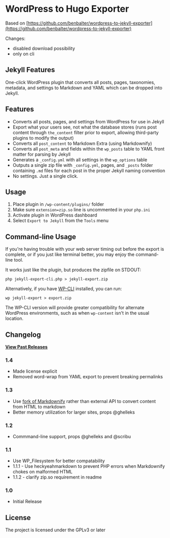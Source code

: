 WordPress to Hugo Exporter
============================

Based on [https://github.com/benbalter/wordpress-to-jekyll-exporter](https://github.com/benbalter/wordpress-to-jekyll-exporter)

Changes:

- disabled download possibility
- only on cli

Jekyll Features
---------------

One-click WordPress plugin that converts all posts, pages, taxonomies, metadata, and settings to Markdown and YAML which can be dropped into Jekyll.

Features
--------

* Converts all posts, pages, and settings from WordPress for use in Jekyll
* Export what your users see, not what the database stores (runs post content through `the_content` filter prior to export, allowing third-party plugins to modify the output)
* Converts all `post_content` to Markdown Extra (using Markdownify)
* Converts all `post_meta` and fields within the `wp_posts` table to YAML front matter for parsing by Jekyll
* Generates a `_config.yml` with all settings in the `wp_options` table
* Outputs a single zip file with `_config.yml`, pages, and `_posts` folder containing `.md` files for each post in the proper Jekyll naming convention
* No settings. Just a single click.

Usage
-----

1. Place plugin in `/wp-content/plugins/` folder
2. Make sure `extension=zip.so` line is uncommented in your `php.ini`
3. Activate plugin in WordPress dashboard
4. Select `Export to Jekyll` from the `Tools` menu

Command-line Usage
------------------

If you're having trouble with your web server timing out before the export is complete, or if you just like terminal better, you may enjoy the command-line tool.

It works just like the plugin, but produces the zipfile on STDOUT:

    php jekyll-export-cli.php > jekyll-export.zip

Alternatively, if you have [WP-CLI](http://wp-cli.org) installed, you can run:

```
wp jekyll-export > export.zip
```

The WP-CLI version will provide greater compatibility for alternate WordPress environments, such as when `wp-content` isn't in the usual location.

Changelog
---------

**[View Past Releases](https://github.com/benbalter/wordpress-to-jekyll-exporter/tags)**

### 1.4

* Made license explicit
* Removed word-wrap from YAML export to prevent breaking permalinks

### 1.3

* Use [fork of Markdownify](https://github.com/Pixel418/Markdownify) rather than external API to convert content from HTML to markdown
* Better memory utilization for larger sites, props @ghelleks

### 1.2

* Commmand-line support, props @ghelleks and @scribu

### 1.1

* Use WP_Filesystem for better compatability
* 1.1.1 - Use heckyeahmarkdown to prevent PHP errors when Markdownify chokes on malformed HTML
* 1.1.2 - clarify zip.so requirement in readme

### 1.0

* Initial Release

License
-------

The project is licensed under the GPLv3 or later

